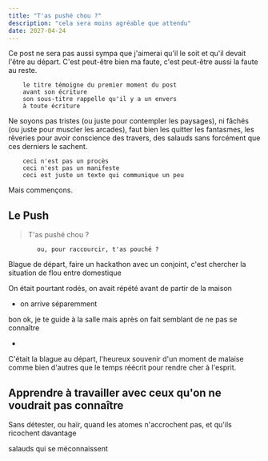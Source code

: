 ```yaml
---
title: "T'as pushé chou ?"
description: "cela sera moins agréable que attendu"
date: 2027-04-24
---
```


Ce post ne sera pas aussi sympa que j'aimerai qu'il le soit et qu'il devait l'être au départ. C'est peut-être bien ma faute, c'est peut-être aussi la faute au reste. 

        le titre témoigne du premier moment du post
        avant son écriture
        son sous-titre rappelle qu'il y a un envers
        à toute écriture 

Ne soyons pas tristes (ou juste pour contempler les paysages), ni fâchés (ou juste pour muscler les arcades), faut bien les quitter les fantasmes, les rêveries pour avoir conscience des travers, des salauds sans forcément que ces derniers le sachent. 

        ceci n'est pas un procès
        ceci n'est pas un manifeste
        ceci est juste un texte qui communique un peu

Mais commençons. 

## Le Push

> T'as pushé chou ? 

            ou, pour raccourcir, t'as pouché ? 

Blague de départ, faire un hackathon avec un conjoint, c'est chercher la situation de flou entre domestique

On était pourtant rodés, on avait répété avant de partir de la maison

- on arrive séparemment

bon ok, je te guide à la salle mais après on fait semblant de ne pas se connaître

- 

C'était la blague au départ, l'heureux souvenir d'un moment de malaise comme bien d'autres que le temps réécrit pour rendre cher à l'esprit. 

## Apprendre à travailler avec ceux qu'on ne voudrait pas connaître

Sans détester, ou haïr, quand les atomes n'accrochent pas, et qu'ils ricochent davantage

salauds qui se méconnaissent
